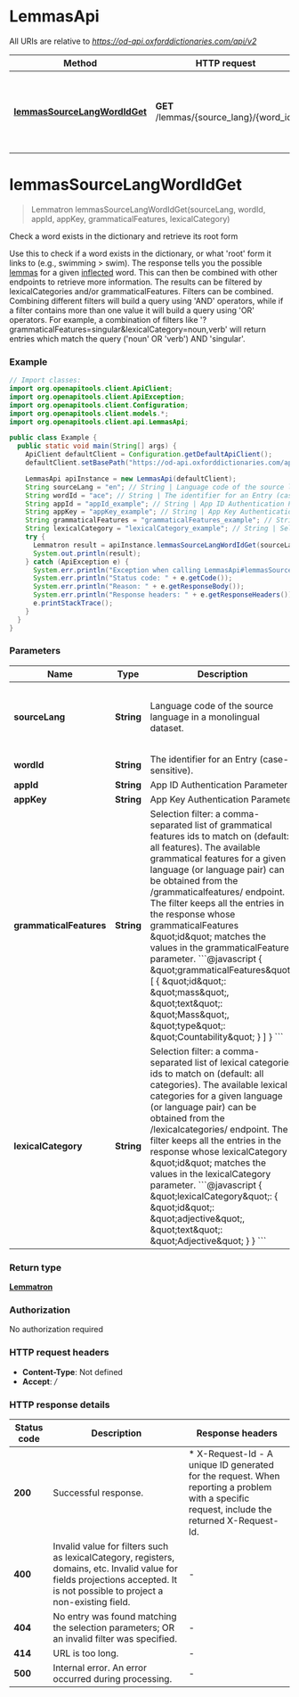 # LemmasApi

All URIs are relative to *https://od-api.oxforddictionaries.com/api/v2*

Method | HTTP request | Description
------------- | ------------- | -------------
[**lemmasSourceLangWordIdGet**](LemmasApi.md#lemmasSourceLangWordIdGet) | **GET** /lemmas/{source_lang}/{word_id} | Check a word exists in the dictionary and retrieve its root form


<a name="lemmasSourceLangWordIdGet"></a>
# **lemmasSourceLangWordIdGet**
> Lemmatron lemmasSourceLangWordIdGet(sourceLang, wordId, appId, appKey, grammaticalFeatures, lexicalCategory)

Check a word exists in the dictionary and retrieve its root form

 Use this to check if a word exists in the dictionary, or what &#39;root&#39; form it links to (e.g., swimming &gt; swim). The response tells you the possible [lemmas](documentation/glossary?term&#x3D;lemma) for a given [inflected](documentation/glossary?term&#x3D;inflection) word. This can then be combined with other endpoints to retrieve more information.  The results can be filtered by lexicalCategories and/or grammaticalFeatures. Filters can be combined.  Combining different filters will build a query using &#39;AND&#39; operators, while if a filter contains more than one value it will build a query using &#39;OR&#39; operators. For example, a combination of filters like &#39;?grammaticalFeatures&#x3D;singular&amp;lexicalCategory&#x3D;noun,verb&#39; will return entries which match the query (&#39;noun&#39; OR &#39;verb&#39;) AND &#39;singular&#39;. 

### Example
```java
// Import classes:
import org.openapitools.client.ApiClient;
import org.openapitools.client.ApiException;
import org.openapitools.client.Configuration;
import org.openapitools.client.models.*;
import org.openapitools.client.api.LemmasApi;

public class Example {
  public static void main(String[] args) {
    ApiClient defaultClient = Configuration.getDefaultApiClient();
    defaultClient.setBasePath("https://od-api.oxforddictionaries.com/api/v2");

    LemmasApi apiInstance = new LemmasApi(defaultClient);
    String sourceLang = "en"; // String | Language code of the source language in a monolingual dataset.
    String wordId = "ace"; // String | The identifier for an Entry (case-sensitive).
    String appId = "appId_example"; // String | App ID Authentication Parameter
    String appKey = "appKey_example"; // String | App Key Authentication Parameter
    String grammaticalFeatures = "grammaticalFeatures_example"; // String | Selection filter: a comma-separated list of grammatical features ids to match on (default: all features). The available grammatical features for a given language (or language pair) can be obtained from the /grammaticalfeatures/ endpoint.  The filter keeps all the entries in the response whose grammaticalFeatures \"id\" matches the values in the grammaticalFeatures parameter. ```@javascript {   \"grammaticalFeatures\": [                           {                               \"id\": \"mass\",                               \"text\": \"Mass\",                               \"type\": \"Countability\"                           }                       ] } ``` 
    String lexicalCategory = "lexicalCategory_example"; // String | Selection filter: a comma-separated list of lexical categories ids to match on (default: all categories). The available lexical categories for a given language (or language pair) can be obtained from the /lexicalcategories/ endpoint.  The filter keeps all the entries in the response whose lexicalCategory \"id\" matches the values in the lexicalCategory parameter. ```@javascript {   \"lexicalCategory\": {                   \"id\": \"adjective\",                   \"text\": \"Adjective\"               } } ``` 
    try {
      Lemmatron result = apiInstance.lemmasSourceLangWordIdGet(sourceLang, wordId, appId, appKey, grammaticalFeatures, lexicalCategory);
      System.out.println(result);
    } catch (ApiException e) {
      System.err.println("Exception when calling LemmasApi#lemmasSourceLangWordIdGet");
      System.err.println("Status code: " + e.getCode());
      System.err.println("Reason: " + e.getResponseBody());
      System.err.println("Response headers: " + e.getResponseHeaders());
      e.printStackTrace();
    }
  }
}
```

### Parameters

Name | Type | Description  | Notes
------------- | ------------- | ------------- | -------------
 **sourceLang** | **String**| Language code of the source language in a monolingual dataset. | [enum: en, de, es, hi, it, lv, pt, ro, sw, ta, tn]
 **wordId** | **String**| The identifier for an Entry (case-sensitive). | [default to ace]
 **appId** | **String**| App ID Authentication Parameter |
 **appKey** | **String**| App Key Authentication Parameter |
 **grammaticalFeatures** | **String**| Selection filter: a comma-separated list of grammatical features ids to match on (default: all features). The available grammatical features for a given language (or language pair) can be obtained from the /grammaticalfeatures/ endpoint.  The filter keeps all the entries in the response whose grammaticalFeatures \&quot;id\&quot; matches the values in the grammaticalFeatures parameter. &#x60;&#x60;&#x60;@javascript {   \&quot;grammaticalFeatures\&quot;: [                           {                               \&quot;id\&quot;: \&quot;mass\&quot;,                               \&quot;text\&quot;: \&quot;Mass\&quot;,                               \&quot;type\&quot;: \&quot;Countability\&quot;                           }                       ] } &#x60;&#x60;&#x60;  | [optional]
 **lexicalCategory** | **String**| Selection filter: a comma-separated list of lexical categories ids to match on (default: all categories). The available lexical categories for a given language (or language pair) can be obtained from the /lexicalcategories/ endpoint.  The filter keeps all the entries in the response whose lexicalCategory \&quot;id\&quot; matches the values in the lexicalCategory parameter. &#x60;&#x60;&#x60;@javascript {   \&quot;lexicalCategory\&quot;: {                   \&quot;id\&quot;: \&quot;adjective\&quot;,                   \&quot;text\&quot;: \&quot;Adjective\&quot;               } } &#x60;&#x60;&#x60;  | [optional]

### Return type

[**Lemmatron**](Lemmatron.md)

### Authorization

No authorization required

### HTTP request headers

 - **Content-Type**: Not defined
 - **Accept**: */*

### HTTP response details
| Status code | Description | Response headers |
|-------------|-------------|------------------|
**200** | Successful response. |  * X-Request-Id - A unique ID generated for the request. When reporting a problem with a specific request, include the returned X-Request-Id.  <br>  |
**400** | Invalid value for filters such as lexicalCategory, registers, domains, etc. Invalid value for fields projections accepted. It is not possible to project a non-existing field.  |  -  |
**404** | No entry was found matching the selection parameters; OR an invalid filter was specified.  |  -  |
**414** | URL is too long. |  -  |
**500** | Internal error. An error occurred during processing. |  -  |

